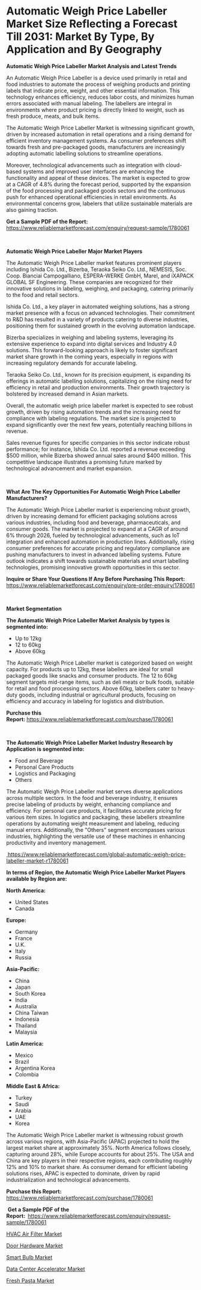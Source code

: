 <p><h1>Automatic Weigh Price Labeller Market Size Reflecting a Forecast Till 2031: Market By Type, By Application and By Geography</h1></p><p><strong>Automatic Weigh Price Labeller Market Analysis and Latest Trends</strong></p>
<p><p>An Automatic Weigh Price Labeller is a device used primarily in retail and food industries to automate the process of weighing products and printing labels that indicate price, weight, and other essential information. This technology enhances efficiency, reduces labor costs, and minimizes human errors associated with manual labeling. The labellers are integral in environments where product pricing is directly linked to weight, such as fresh produce, meats, and bulk items.</p><p>The Automatic Weigh Price Labeller Market is witnessing significant growth, driven by increased automation in retail operations and a rising demand for efficient inventory management systems. As consumer preferences shift towards fresh and pre-packaged goods, manufacturers are increasingly adopting automatic labelling solutions to streamline operations. </p><p>Moreover, technological advancements such as integration with cloud-based systems and improved user interfaces are enhancing the functionality and appeal of these devices. The market is expected to grow at a CAGR of 4.8% during the forecast period, supported by the expansion of the food processing and packaged goods sectors and the continuous push for enhanced operational efficiencies in retail environments. As environmental concerns grow, labelers that utilize sustainable materials are also gaining traction.</p></p>
<p><strong>Get a Sample PDF of the Report:&nbsp;</strong> <a href="https://www.reliablemarketforecast.com/enquiry/request-sample/1780061?utm_campaign=1870&utm_medium=2&utm_source=Github&utm_content=ia&utm_term=19122024&utm_id=automatic-weigh-price-labeller">https://www.reliablemarketforecast.com/enquiry/request-sample/1780061</a></p>
<p>&nbsp;</p>
<p><strong>Automatic Weigh Price Labeller Major Market Players</strong></p>
<p><p>The Automatic Weigh Price Labeller market features prominent players including Ishida Co. Ltd., Bizerba, Teraoka Seiko Co. Ltd., NEMESIS, Soc. Coop. Bianciai Campogalliano, ESPERA-WERKE GmbH, Marel, and iXAPACK GLOBAL SF Engineering. These companies are recognized for their innovative solutions in labeling, weighing, and packaging, catering primarily to the food and retail sectors.</p><p>Ishida Co. Ltd., a key player in automated weighing solutions, has a strong market presence with a focus on advanced technologies. Their commitment to R&D has resulted in a variety of products catering to diverse industries, positioning them for sustained growth in the evolving automation landscape.</p><p>Bizerba specializes in weighing and labeling systems, leveraging its extensive experience to expand into digital services and Industry 4.0 solutions. This forward-looking approach is likely to foster significant market share growth in the coming years, especially in regions with increasing regulatory demands for accurate labeling.</p><p>Teraoka Seiko Co. Ltd., known for its precision equipment, is expanding its offerings in automatic labelling solutions, capitalizing on the rising need for efficiency in retail and production environments. Their growth trajectory is bolstered by increased demand in Asian markets.</p><p>Overall, the automatic weigh price labeller market is expected to see robust growth, driven by rising automation trends and the increasing need for compliance with labeling regulations. The market size is projected to expand significantly over the next few years, potentially reaching billions in revenue.</p><p>Sales revenue figures for specific companies in this sector indicate robust performance; for instance, Ishida Co. Ltd. reported a revenue exceeding $500 million, while Bizerba showed annual sales around $400 million. This competitive landscape illustrates a promising future marked by technological advancement and market expansion.</p></p>
<p>&nbsp;</p>
<p><strong>What Are The Key Opportunities For Automatic Weigh Price Labeller Manufacturers?</strong></p>
<p><p>The Automatic Weigh Price Labeller market is experiencing robust growth, driven by increasing demand for efficient packaging solutions across various industries, including food and beverage, pharmaceuticals, and consumer goods. The market is projected to expand at a CAGR of around 6% through 2026, fueled by technological advancements, such as IoT integration and enhanced automation in production lines. Additionally, rising consumer preferences for accurate pricing and regulatory compliance are pushing manufacturers to invest in advanced labelling systems. Future outlook indicates a shift towards sustainable materials and smart labelling technologies, promising innovative growth opportunities in this sector.</p></p>
<p><strong>Inquire or Share Your Questions If Any Before Purchasing This Report:</strong> <a href="https://www.reliablemarketforecast.com/enquiry/pre-order-enquiry/1780061?utm_campaign=1870&utm_medium=2&utm_source=Github&utm_content=ia&utm_term=19122024&utm_id=automatic-weigh-price-labeller">https://www.reliablemarketforecast.com/enquiry/pre-order-enquiry/1780061</a></p>
<p>&nbsp;</p>
<p><strong>Market Segmentation</strong></p>
<p><strong>The Automatic Weigh Price Labeller Market Analysis by types is segmented into:</strong></p>
<p><ul><li>Up to 12kg</li><li>12 to 60kg</li><li>Above 60kg</li></ul></p>
<p><p>The Automatic Weigh Price Labeller market is categorized based on weight capacity. For products up to 12kg, these labellers are ideal for small packaged goods like snacks and consumer products. The 12 to 60kg segment targets mid-range items, such as deli meats or bulk foods, suitable for retail and food processing sectors. Above 60kg, labellers cater to heavy-duty goods, including industrial or agricultural products, focusing on efficiency and accuracy in labeling for logistics and distribution.</p></p>
<p><strong>Purchase this Report:&nbsp;</strong><a href="https://www.reliablemarketforecast.com/purchase/1780061?utm_campaign=1870&utm_medium=2&utm_source=Github&utm_content=ia&utm_term=19122024&utm_id=automatic-weigh-price-labeller">https://www.reliablemarketforecast.com/purchase/1780061</a></p>
<p>&nbsp;</p>
<p><strong>The Automatic Weigh Price Labeller Market Industry Research by Application is segmented into:</strong></p>
<p><ul><li>Food and Beverage</li><li>Personal Care Products</li><li>Logistics and Packaging</li><li>Others</li></ul></p>
<p><p>The Automatic Weigh Price Labeller market serves diverse applications across multiple sectors. In the food and beverage industry, it ensures precise labeling of products by weight, enhancing compliance and efficiency. For personal care products, it facilitates accurate pricing for various item sizes. In logistics and packaging, these labellers streamline operations by automating weight measurement and labeling, reducing manual errors. Additionally, the "Others" segment encompasses various industries, highlighting the versatile use of these machines in enhancing productivity and inventory management.</p></p>
<p><a href="https://www.reliablemarketforecast.com/global-automatic-weigh-price-labeller-market-r1780061?utm_campaign=1870&utm_medium=2&utm_source=Github&utm_content=ia&utm_term=19122024&utm_id=automatic-weigh-price-labeller">&nbsp;https://www.reliablemarketforecast.com/global-automatic-weigh-price-labeller-market-r1780061</a></p>
<p><strong>In terms of Region, the Automatic Weigh Price Labeller Market Players available by Region are:</strong></p>
<p>
    <p> <strong> North America: </strong>
        <ul>
            <li>United States</li>
            <li>Canada</li>
        </ul>
        </p> 
    <p> <strong> Europe: </strong>
        <ul>
            <li>Germany</li>
            <li>France</li>
            <li>U.K.</li>
            <li>Italy</li>
            <li>Russia</li>
        </ul>
        </p> 
    <p> <strong> Asia-Pacific: </strong>
        <ul>
            <li>China</li>
            <li>Japan</li>
            <li>South Korea</li>
            <li>India</li>
            <li>Australia</li>
            <li>China Taiwan</li>
            <li>Indonesia</li>
            <li>Thailand</li>
            <li>Malaysia</li>
        </ul>
        </p> 
    <p> <strong> Latin America: </strong>
        <ul>
            <li>Mexico</li>
            <li>Brazil</li>
            <li>Argentina Korea</li>
            <li>Colombia</li>
        </ul>
        </p> 
    <p> <strong> Middle East & Africa: </strong>
        <ul>
            <li>Turkey</li>
            <li>Saudi</li>
            <li>Arabia</li>
            <li>UAE</li>
            <li>Korea</li>
        </ul>
    </p>
    </p>
<p><p>The Automatic Weigh Price Labeller market is witnessing robust growth across various regions, with Asia-Pacific (APAC) projected to hold the largest market share at approximately 35%. North America follows closely, capturing around 28%, while Europe accounts for about 25%. The USA and China are key players in their respective regions, each contributing roughly 12% and 10% to market share. As consumer demand for efficient labeling solutions rises, APAC is expected to dominate, driven by rapid industrialization and technological advancements.</p></p>
<p><strong>Purchase this Report: </strong><a href="https://www.reliablemarketforecast.com/purchase/1780061?utm_campaign=1870&utm_medium=2&utm_source=Github&utm_content=ia&utm_term=19122024&utm_id=automatic-weigh-price-labeller">https://www.reliablemarketforecast.com/purchase/1780061</a></p>
<p>&nbsp;<strong>Get a Sample PDF of the Report:&nbsp;&nbsp;</strong><a href="https://www.reliablemarketforecast.com/enquiry/request-sample/1780061?utm_campaign=1870&utm_medium=2&utm_source=Github&utm_content=ia&utm_term=19122024&utm_id=automatic-weigh-price-labeller">https://www.reliablemarketforecast.com/enquiry/request-sample/1780061</a></p>
<p><strong></strong></p>
<p><p><a href="https://www.linkedin.com/pulse/projected-revenue-growth-hvac-air-filter-market-64-cagr-2024-3eg7f?utm_campaign=1870&utm_medium=2&utm_source=Github&utm_content=ia&utm_term=19122024&utm_id=automatic-weigh-price-labeller">HVAC Air Filter Market</a></p><p><a href="https://www.linkedin.com/pulse/door-hardware-market-global-share-ranking-overall-sales-n3j9e?utm_campaign=1870&utm_medium=2&utm_source=Github&utm_content=ia&utm_term=19122024&utm_id=automatic-weigh-price-labeller">Door Hardware Market</a></p><p><a href="https://www.linkedin.com/pulse/smart-bulb-market-size-grow-115-cagr-from-2024-2031-emphasis-lgg4e?utm_campaign=1870&utm_medium=2&utm_source=Github&utm_content=ia&utm_term=19122024&utm_id=automatic-weigh-price-labeller">Smart Bulb Market</a></p><p><a href="https://www.linkedin.com/pulse/data-center-accelerator-market-scopegrowingat-cagr-dlx1f?utm_campaign=1870&utm_medium=2&utm_source=Github&utm_content=ia&utm_term=19122024&utm_id=automatic-weigh-price-labeller">Data Center Accelerator Market</a></p><p><a href="https://www.linkedin.com/pulse/fresh-pasta-industry-market-analysis-evaluating-size-cagr-njsrc?utm_campaign=1870&utm_medium=2&utm_source=Github&utm_content=ia&utm_term=19122024&utm_id=automatic-weigh-price-labeller">Fresh Pasta Market</a></p></p>